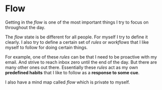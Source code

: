 # Flow

Getting in the _flow_ is one of the most important things I try to focus on throughout the day.

The _flow_ state is be different for all people. For myself I try to define it clearly. I also try to define a certain set of _rules_ or _workflows_ that I like myself to follow for doing certain things.

For example, one of these _rules_ can be that I need to be proactive with my email. And strive to reach inbox zero until the end of the day. But there are many other ones out there. Essentially these _rules_ act as my own __predefined habits__ that I like to follow as a __response to some cue__.

I also have a mind map called _flow_ which is private to myself. 